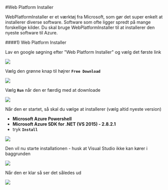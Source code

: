 #Web Platform Installer

WebPlatformInstaller er et værktøj fra Microsoft, som gør det super enkelt at installerer diverse software. Software som ofte ligger spredt på mange forskellige kilder. Du skal bruge WebPlatformInstaller til at installerer den nyeste software til Azure.

####1) Web Platform Installer

Lav en google søgning efter "Web Platform Installer" og vælg det første link

![](/Images/VPC22b.PNG)

Vælg den grønne knap til højrer **``Free Download``**

![](/Images/VPC23.PNG)

Vælg **``Run``** når den er færdig med at downloade

![](/Images/VPC24.PNG)

Når den er startet, så skal du vælge at installerer (vælg altid nyeste version)
- **Microsoft Azure Powershell**
- **Microsoft Azure SDK for .NET (VS 2015) - 2.8.2.1**
- tryk **``Install``**

![](/Images/VPC25.PNG)

Den vil nu starte installationen - husk at Visual Studio ikke kan kører i baggrunden

![](/Images/VPC26.PNG)

Når den er klar så ser det således ud

![](/Images/VPC27.PNG)
